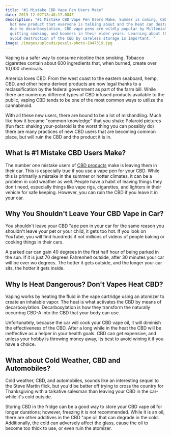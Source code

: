 ```yaml
---
title: "#1 Mistake CBD Vape Pen Users Make"
date: 2019-12-02T18:48:17.084Z
description: "#1 Mistake CBD Vape Pen Users Make. Summer is coming, CBD is the
  hot new product that everyone is talking about and the heat can destroy CBD
  due to decarboxylation. CBD vape pens are wildly popular by Millenials, those
  quitting smoking, and boomers in their elder years. Learning about the ways to
  avoid destruction of the CBD by careless storage is important. "
image: /images/uploads/pexels-photo-1047319.jpg
---
```

Vaping is a safer way to consume nicotine than smoking. Tobacco cigarettes contain about 600 ingredients that, when burned, create over 10,000 chemicals.

America loves CBD. From the west coast to the eastern seaboard, hemp, CBD, and other hemp derived products are now legal thanks to a reclassification by the federal government as part of the farm bill. While there are numerous different types of CBD infused products available to the public, vaping CBD tends to be one of the most common ways to utilize the cannabinoid. 

With all these new users, there are bound to be a lot of mishandling. Much like how it became "common knowledge" that you shake Polaroid pictures (fun fact: shaking your-polaroid is the worst thing you can possibly do) there are many practices of new CBD users that are becoming common place, but will ruin the CBD and the product it is in. 

## What Is #1 Mistake CBD Users Make?

The number one mistake users of [CBD products](https://nicoless.com/news/2020/review-white-cloud-e-cig/) make is leaving them in their car. This is especially true if you use a vape pen for your CBD. While this is primarily a mistake in the summer or hotter climates, it can be a problem in cold weather as well. People have a habit of leaving things they don't need, especially things like vape rigs, cigarettes, and lighters in their vehicle for safe keeping. However, you can ruin the CBD if you leave it in your car. 

## Why You Shouldn't Leave Your CBD Vape in Car?

You shouldn't leave your CBD "ape pen in your car for the same reason you shouldn't leave your pet or your child, it gets too hot. If you look on YouTube, you will find hundreds if not millions of videos of people baking or cooking things in their cars. 

A parked car can gain 40 degrees in the first half hour of being parked in the sun. If it is just 70 degrees Fahrenheit outside, after 30 minutes your car will be over wo degrees. The hotter it gets outside, and the longer your car sits, the hotter it gets inside. 

## Why Is Heat Dangerous? Don't Vapes Heat CBD?

Vaping works by heating the fluid in the vape cartridge using an atomizer to create an inhalable vapor. The heat is what activates the CBD by means of decarboxylation. Decarboxylation is how they transform the naturally occurring CBD-A into the CBD that your body can use. 

Unfortunately, because the car will cook your CBD vape oil, it will diminish the effectiveness of the CBD. After a long while in the heat the CBD will be ineffective as a helper in your health goals. CBD can get expensive, and unless your hobby is throwing money away, its best to avoid wining it if you have a choice. 

## What about Cold Weather, CBD and Automobiles?

Cold weather, CBD, and automobiles, sounds like an interesting sequel to the Steve Martin flick, but you'd be better off trying to cross the country for Thanksgiving with a talkative salesman than leaving your CBD in the car-while it's cold outside. 

Storing CBD in the fridge can be a good way to store your CBD vape oil for longer durations; however, freezing it is not recommended. While it is an oil, there are other additives in the CBD "ape oil that can degrade in the cold. Additionally, the cold can adversely affect the glass, cause the oil to become too thick to use, or even ruin the atomizer.